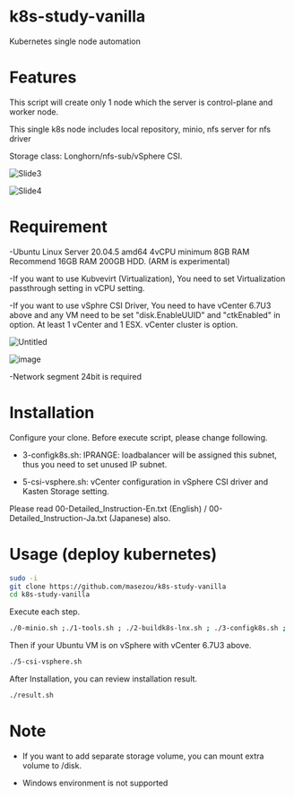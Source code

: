 # k8s-study-vanilla
Kubernetes single node automation

# Features

This script will create only 1 node which the server is control-plane and worker node.

This single k8s node includes local repository, minio, nfs server for nfs driver

Storage class: Longhorn/nfs-sub/vSphere CSI. 

![Slide3](https://user-images.githubusercontent.com/624501/187103710-ec731705-2992-44bd-a4bd-e6e00764cdf9.jpeg)

![Slide4](https://user-images.githubusercontent.com/624501/187103716-289b3834-8d93-4836-b9e9-4407136ade9b.jpeg)


# Requirement

-Ubuntu Linux Server 20.04.5 amd64 4vCPU minimum 8GB RAM Recommend 16GB RAM 200GB HDD. (ARM is experimental)

-If you want to use Kubvevirt (Virtualization), You need to set Virtualization passthrough setting in vCPU setting.

-If you want to use vSphre CSI Driver, You need to have vCenter 6.7U3 above and any VM need to be set "disk.EnableUUID" and "ctkEnabled" in option. At least 1 vCenter and 1 ESX. vCenter cluster is option.

![Untitled](https://user-images.githubusercontent.com/624501/146712111-9c0d6b9d-a644-4c1c-b3c1-4bb0fda0e06c.jpg)

![image](https://user-images.githubusercontent.com/624501/185821252-2a1b4295-7b8a-4e7f-a588-fdd96d430135.png)

-Network segment 24bit is required

# Installation

Configure your clone. Before execute script, please change following.

* 3-configk8s.sh:   IPRANGE: loadbalancer will be assigned this subnet, thus you need to set unused IP subnet.

* 5-csi-vsphere.sh: vCenter configuration in vSphere  CSI driver and Kasten Storage setting.

Please read 00-Detailed_Instruction-En.txt (English) / 00-Detailed_Instruction-Ja.txt (Japanese) also.



# Usage (deploy kubernetes)

```bash
sudo -i
git clone https://github.com/masezou/k8s-study-vanilla
cd k8s-study-vanilla
```
Execute each step.
```bash
./0-minio.sh ;./1-tools.sh ; ./2-buildk8s-lnx.sh ; ./3-configk8s.sh ; ./4-csi-storage.sh
```

Then if your Ubuntu VM is on vSphere with vCenter 6.7U3 above. 
```bash
./5-csi-vsphere.sh
```


After Installation, you can review installation result.
```bash
./result.sh
```

# Note

* If you want to add separate storage volume, you can mount extra volume to /disk.

* Windows environment is not supported
